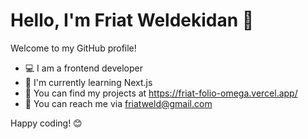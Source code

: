 # Hello, I'm Friat Weldekidan 👋

Welcome to my GitHub profile!

- 💻 I am a frontend developer
- 🌱 I'm currently learning Next.js
- 📂 You can find my projects at https://friat-folio-omega.vercel.app/ 
- 📧 You can reach me via friatweld@gmail.com

 

Happy coding! 😊


<!--
**friatweldekidan/friatweldekidan** is a ✨ _special_ ✨ repository because its `README.md` (this file) appears on your GitHub profile.

Here are some ideas to get you started:

- 🔭 I’m currently working on ...
- 🌱 I’m currently learning ...
- 👯 I’m looking to collaborate on ...
- 🤔 I’m looking for help with ...
- 💬 Ask me about ...
- 📫 How to reach me: ...
- 😄 Pronouns: ...
- ⚡ Fun fact: ...
-->
